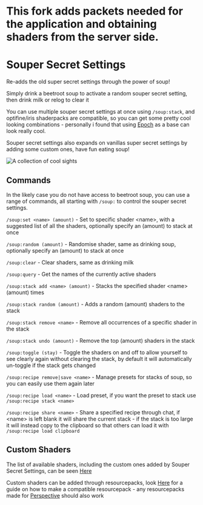# This fork adds packets needed for the application and obtaining shaders from the server side.

# Souper Secret Settings
Re-adds the old super secret settings through the power of soup!

Simply drink a beetroot soup to activate a random souper secret setting, then drink milk or relog to clear it

You can use multiple souper secret settings at once using `/soup:stack`, and optifine/iris shaderpacks are compatible, so you can get some pretty cool looking combinations - personally i found that using [Epoch](https://modrinth.com/shader/epoch) as a base can look really cool.

Souper secret settings also expands on vanillas super secret settings by adding some custom ones, have fun eating soup!

![A collection of cool sights](https://cdn.modrinth.com/data/bzJkPbG1/images/e5320e13d8ab192c266c79dda2af46ec8414d77e.png)

## Commands
In the likely case you do not have access to beetroot soup, you can use a range of commands, all starting with `/soup:` to control the souper secret settings.

`/soup:set <name> (amount)` - Set to specific shader \<name>, with a suggested list of all the shaders, optionally specify an (amount) to stack at once

`/soup:random (amount)` - Randomise shader, same as drinking soup, optionally specify an (amount) to stack at once

`/soup:clear` - Clear shaders, same as drinking milk

`/soup:query` - Get the names of the currently active shaders

`/soup:stack add <name> (amount)` - Stacks the specified shader \<name> (amount) times

`/soup:stack random (amount)` - Adds a random (amount) shaders to the stack

`/soup:stack remove <name>` - Remove all occurrences of a specific shader in the stack

`/soup:stack undo (amount)` - Remove the top (amount) shaders in the stack

`/soup:toggle (stay)` - Toggle the shaders on and off to allow yourself to see clearly again without clearing the stack, by default it will automatically un-toggle if the stack gets changed

`/soup:recipe remove|save <name>` - Manage presets for stacks of soup, so you can easily use them again later

`/soup:recipe load <name>` - Load preset, if you want the preset to stack use `/soup:recipe stack <name>`

`/soup:recipe share <name>` - Share a specified recipe through chat, if \<name> is left blank it will share the current stack - if the stack is too large it will instead copy to the clipboard so that others can load it with `/soup:recipe load clipboard`

## Custom Shaders
The list of available shaders, including the custom ones added by Souper Secret Settings, can be seen [Here](SuperSecretSettingsList.md)

Custom shaders can be added through resourcepacks, look [Here](ResourcepackGuide/ResourcepackGuide.md) for a guide on how to make a compatible resourcepack - any resourcepacks made for [Perspective](https://modrinth.com/mod/mclegoman-perspective) should also work
